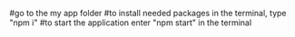 #go to the my app folder
#to install needed packages in the terminal, type "npm i"
#to start the application enter "npm start" in the terminal
